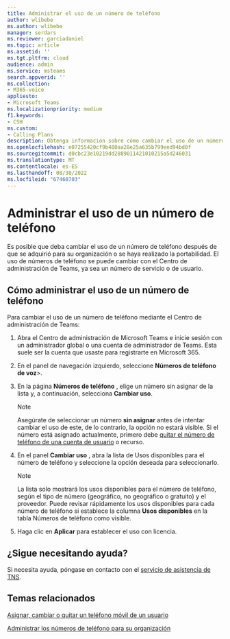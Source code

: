 ```yaml
---
title: Administrar el uso de un número de teléfono
author: wlibebe
ms.author: wlibebe
manager: serdars
ms.reviewer: garciadaniel
ms.topic: article
ms.assetid: ''
ms.tgt.pltfrm: cloud
audience: admin
ms.service: msteams
search.appverid: ''
ms.collection:
- M365-voice
appliesto:
- Microsoft Teams
ms.localizationpriority: medium
f1.keywords:
- CSH
ms.custom:
- Calling Plans
description: Obtenga información sobre cómo cambiar el uso de un número de teléfono para usarlo como número de servicio o número de usuario.
ms.openlocfilehash: e07255420cf9b480aa28e25a635b799eed94bd0f
ms.sourcegitcommit: d0cbc23e10219dd2889011421010215a5d246031
ms.translationtype: MT
ms.contentlocale: es-ES
ms.lasthandoff: 08/30/2022
ms.locfileid: "67460703"
---
```

# <a name="manage-the-usage-of-a-phone-number"></a>Administrar el uso de un número de teléfono

Es posible que deba cambiar el uso de un número de teléfono después de que se adquirió para su organización o se haya realizado la portabilidad. El uso de números de teléfono se puede cambiar con el Centro de administración de Teams, ya sea un número de servicio o de usuario.

## <a name="how-to-manage-the-usage-of-a-phone-number"></a>Cómo administrar el uso de un número de teléfono

Para cambiar el uso de un número de teléfono mediante el Centro de administración de Teams:

1. Abra el Centro de administración de Microsoft Teams e inicie sesión con un administrador global o una cuenta de administrador de Teams. Esta suele ser la cuenta que usaste para registrarte en Microsoft 365.

2. En el panel de navegación izquierdo, seleccione **Números de teléfono** **de voz**\>.

3. En la página **Números de teléfono** , elige un número sin asignar de la lista y, a continuación, selecciona **Cambiar uso**.

      > [!NOTE]
      > Asegúrate de seleccionar un número **sin asignar** antes de intentar cambiar el uso de este, de lo contrario, la opción no estará visible. Si el número está asignado actualmente, primero debe [quitar el número de teléfono de una cuenta de usuario](/MicrosoftTeams/assign-change-or-remove-a-phone-number-for-a-user#remove-a-phone-number-from-a-user) o recurso.

4. En el panel **Cambiar uso** , abra la lista de Usos disponibles para el número de teléfono y seleccione la opción deseada para seleccionarlo.

      > [!NOTE]
      > La lista solo mostrará los usos disponibles para el número de teléfono, según el tipo de número (geográfico, no geográfico o gratuito) y el proveedor. Puede revisar rápidamente los usos disponibles para cada número de teléfono si establece la columna **Usos disponibles** en la tabla Números de teléfono como visible.

5. Haga clic en **Aplicar** para establecer el uso con licencia.

## <a name="still-need-assistance"></a>¿Sigue necesitando ayuda?

Si necesita ayuda, póngase en contacto con el [servicio de asistencia de TNS](/contact-tns-service-desk.md).

## <a name="related-topics"></a>Temas relacionados

[Asignar, cambiar o quitar un teléfono móvil de un usuario](/microsoftteams/assign-change-or-remove-a-phone-number-for-a-user)

[Administrar los números de teléfono para su organización](/microsoftteams/manage-phone-numbers-for-your-organization)

